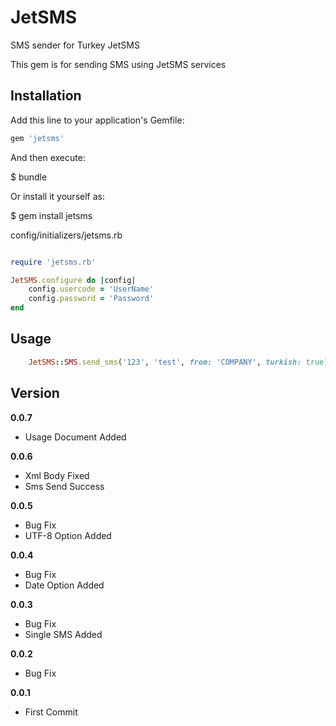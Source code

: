 # JetSMS

SMS sender for Turkey JetSMS

This gem is for sending SMS using JetSMS services

## Installation

Add this line to your application's Gemfile:

```ruby
gem 'jetsms'
```

And then execute:

$ bundle

Or install it yourself as:

$ gem install jetsms

config/initializers/jetsms.rb
```ruby

require 'jetsms.rb'

JetSMS.configure do |config|
	config.usercode = 'UserName'
	config.password = 'Password'
end

```


## Usage

```ruby
	JetSMS::SMS.send_sms('123', 'test', from: 'COMPANY', turkish: true)
```

## Version

__0.0.7__
* Usage Document Added


__0.0.6__
* Xml Body Fixed
* Sms Send Success


__0.0.5__
* Bug Fix
* UTF-8 Option Added


__0.0.4__
* Bug Fix
* Date Option Added


__0.0.3__
* Bug Fix
* Single SMS Added

__0.0.2__
* Bug Fix

__0.0.1__
* First Commit